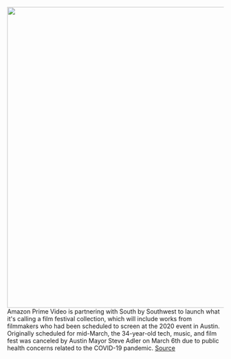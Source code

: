 <img src='https://cdn.vox-cdn.com/thumbor/9ItNbd4s3o_iUYsWsrabMW_OJAw=/0x0:3000x1752/1200x800/filters:focal(1260x636:1740x1116)/cdn.vox-cdn.com/uploads/chorus_image/image/66595104/1206292285.jpg.0.jpg' width='700px' /><br/>
Amazon Prime Video is partnering with South by Southwest to launch what it's calling a film festival collection, which will include works from filmmakers who had been scheduled to screen at the 2020 event in Austin. Originally scheduled for mid-March, the 34-year-old tech, music, and film fest was canceled by Austin Mayor Steve Adler on March 6th due to public health concerns related to the COVID-19 pandemic.
<a href='https://www.theverge.com/2020/4/2/21205834/amazon-prime-video-sxsw-2020-films-virtual-film-festival'> Source <a/>